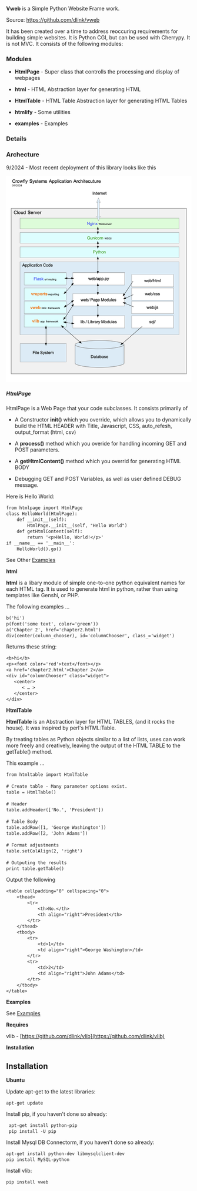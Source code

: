 **Vweb** is a Simple Python Website Frame work.

Source: https://github.com/dlink/vweb

It has been created over a time to address reoccuring requirements for building simple websites.  It is Python CGI, but can be used with Cherrypy.  It is not MVC.  It consists of the following modules:

### Modules

* **HtmlPage** - Super class that controlls the processing and display of webpages

* **html**     - HTML Abstraction layer for generating HTML

* **HtmlTable** - HTML Table Abstraction layer for generating HTML Tables

* **htmlify** - Some utilities

* **examples**  - Examples

### Details

### Archecture
9/2024 - Most recent deployment of this library looks like this

![](https://github.com/dlink/vweb/blob/master/docs/Application%20Architecture.png)

##### HtmlPage

HtmlPage is a Web Page that your code subclasses.  It consists primarily of

* A Constructor **__init__()** which you override, which allows you to dynamically build the HTML HEADER with Title, Javascript, CSS, auto_refesh, output_format (html, csv)

* A **process()** method which you overide for handling incoming GET and POST parameters.

* A **getHtmlContent()** method which you overrid for generating HTML BODY

* Debugging GET and POST Variables, as well as user defined DEBUG message.

Here is Hello World:

    from htmlpage import HtmlPage
    class HelloWorld(HtmlPage):
        def __init__(self):
            HtmlPage.__init__(self, "Hello World")
        def getHtmlContent(self):
            return '<p>Hello, World!</p>'
    if __name__ == '__main__':
        HelloWorld().go()

See Other [Examples](https://github.com/dlink/vweb/tree/master/examples)

__html__

**html** is a libary module of simple one-to-one python equivalent names for each HTML tag.  It is used to generate html in python, rather than using templates like Genshi, or PHP.

The following examples ...

    b('hi')
    p(font('some text', color='green'))
    a('Chapter 2', href='chapter2.html')
    div(center(column_chooser), id='columnChooser', class_='widget')
    
Returns these string:

    <b>hi</b>
    <p><font color='red'>text</font></p>
    <a href='chapter2.html'>Chapter 2</a>
    <div id="columnChooser" class="widget">
       <center>
          < … > 
       </center>
    </div>

__HtmlTable__

**HtmlTable** is an Abstraction layer for HTML TABLES, (and it rocks the house). It was inspired by perl's HTML:Table.  

By treating tables as Python objects similar to a list of lists, uses can work more freely and creatively, leaving the output of the HTML TABLE to the getTable() method.

This example …

    from htmltable import HtmlTable
    
    # Create table - Many parameter options exist.
    table = HtmlTable()
    
    # Header
    table.addHeader(['No.', 'President'])
    
    # Table Body
    table.addRow([1, 'George Washington']) 
    table.addRow([2, 'John Adams']) 
    
    # Format adjustments
    table.setColAlign(2, 'right')
    
    # Outputing the results
    print table.getTable()

Output the following

    <table cellpadding="0" cellspacing="0">
        <thead>
            <tr>
                <th>No.</th>
                <th align="right">President</th>
            </tr>
        </thead>
        <tbody>
            <tr>
                <td>1</td>
                <td align="right">George Washington</td>
            </tr>
            <tr>
                <td>2</td>
                <td align="right">John Adams</td>
            </tr>
        </tbody>
    </table>

__Examples__

See [Examples](https://github.com/dlink/vweb/tree/master/examples)


__Requires__

vlib - [https://github.com/dlink/vlib](https://github.com/dlink/vlib)

__Installation__

Installation
------------

__Ubuntu__

Update apt-get to the latest libraries:

    apt-get update

Install pip, if you haven't done so already:

     apt-get install python-pip
     pip install -U pip

Install Mysql DB Connectorm, if you haven't done so already:

    apt-get install python-dev libmysqlclient-dev
    pip install MySQL-python

Install vlib:

    pip install vweb

